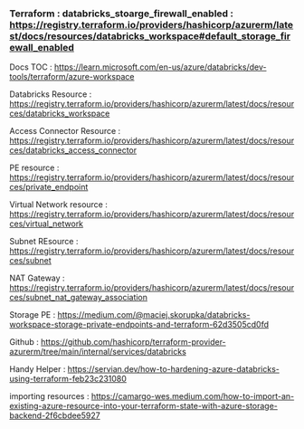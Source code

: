 ### Terraform : databricks_stoarge_firewall_enabled : https://registry.terraform.io/providers/hashicorp/azurerm/latest/docs/resources/databricks_workspace#default_storage_firewall_enabled

Docs TOC : https://learn.microsoft.com/en-us/azure/databricks/dev-tools/terraform/azure-workspace 

Databricks Resource : https://registry.terraform.io/providers/hashicorp/azurerm/latest/docs/resources/databricks_workspace 

Access Connector Resource : https://registry.terraform.io/providers/hashicorp/azurerm/latest/docs/resources/databricks_access_connector

PE resource : https://registry.terraform.io/providers/hashicorp/azurerm/latest/docs/resources/private_endpoint 

Virtual Network resource : https://registry.terraform.io/providers/hashicorp/azurerm/latest/docs/resources/virtual_network

Subnet REsource : https://registry.terraform.io/providers/hashicorp/azurerm/latest/docs/resources/subnet

NAT Gateway : https://registry.terraform.io/providers/hashicorp/azurerm/latest/docs/resources/subnet_nat_gateway_association

Storage PE : https://medium.com/@maciej.skorupka/databricks-workspace-storage-private-endpoints-and-terraform-62d3505cd0fd

Github : https://github.com/hashicorp/terraform-provider-azurerm/tree/main/internal/services/databricks

Handy Helper : https://servian.dev/how-to-hardening-azure-databricks-using-terraform-feb23c231080

importing resources : https://camargo-wes.medium.com/how-to-import-an-existing-azure-resource-into-your-terraform-state-with-azure-storage-backend-2f6cbdee5927


